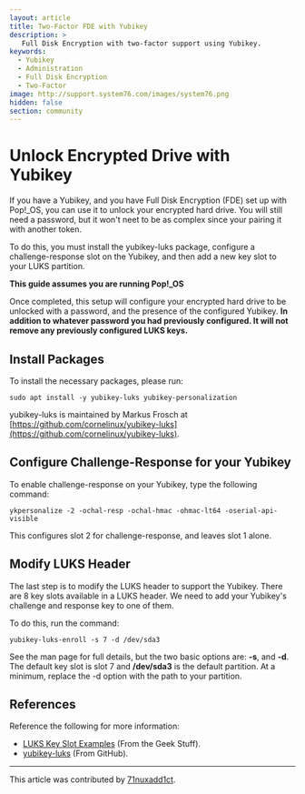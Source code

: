 ```yaml
---
layout: article
title: Two-Factor FDE with Yubikey
description: >
   Full Disk Encryption with two-factor support using Yubikey.
keywords:
  - Yubikey
  - Administration
  - Full Disk Encryption
  - Two-Factor
image: http://support.system76.com/images/system76.png
hidden: false
section: community
---
```


# Unlock Encrypted Drive with Yubikey

If you have a Yubikey, and you have Full Disk Encryption (FDE) set up with Pop!_OS, you can use it to unlock your encrypted hard drive.  You will still need a password, but it won't neet to be as complex since your pairing it with another token.

To do this, you must install the yubikey-luks package, configure a challenge-response slot on the Yubikey, and then add a new key slot to your LUKS partition.

**This guide assumes you are running Pop!_OS**

Once completed, this setup will configure your encrypted hard drive to be unlocked with a password, and the presence of the configured Yubikey.  **In addition to whatever password you had previously configured.  It will not remove any previously configured LUKS keys.**

## Install Packages

To install the necessary packages, please run:

    sudo apt install -y yubikey-luks yubikey-personalization

yubikey-luks is maintained by Markus Frosch at [https://github.com/cornelinux/yubikey-luks](https://github.com/cornelinux/yubikey-luks).

## Configure Challenge-Response for your Yubikey

To enable challenge-response on your Yubikey, type the following command:

    ykpersonalize -2 -ochal-resp -ochal-hmac -ohmac-lt64 -oserial-api-visible

This configures slot 2 for challenge-response, and leaves slot 1 alone.

## Modify LUKS Header

The last step is to modify the LUKS header to support the Yubikey.  There are 8 key slots available in a LUKS header.  We need to add your Yubikey's challenge and response key to one of them.

To do this, run the command:

    yubikey-luks-enroll -s 7 -d /dev/sda3

See the man page for full details, but the two basic options are: **-s**, and **-d**.  The default key slot is slot 7 and **/dev/sda3** is the default partition.  At a minimum, replace the -d option with the path to your partition.

## References

Reference the following for more information:
- [LUKS Key Slot Examples](https://www.thegeekstuff.com/2016/03/cryptsetup-lukskey/) (From the Geek Stuff).
- [yubikey-luks](https://developers.yubico.com/yubico-pam/) (From GitHub).

---

This article was contributed by [71nuxadd1ct](https://github.com/71nuxadd1ct).
